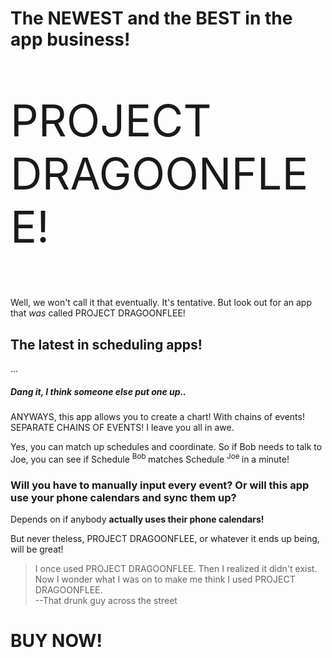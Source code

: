 <!DOCTYPEhtml>
<HTML>
<head>
<title>Please buy our app. It's awesome. We think.</title>
</head>
<body>
<h1>
The <strong> NEWEST </strong> and the <strong> BEST </strong> in the app business! </h1>
<p style="font-size: 500%"> PROJECT DRAGOONFLEE! </p>
<p> Well, we won't call it that eventually. It's tentative. 
But look out for an app that <i> was </i> called PROJECT DRAGOONFLEE! </p>
<h2> The latest in scheduling apps! </h2>
<p> ... </p>
<h5> Dang it, I think someone else put one up.. </h5>
<p> ANYWAYS, this app allows you to create a chart! With chains of events! <br>
SEPARATE CHAINS OF EVENTS! I leave you all in awe. </p>
<p> Yes, you can match up schedules and coordinate. 
So if Bob needs to talk to Joe, you can see if Schedule <sup> Bob </sup> matches Schedule <sup> Joe </sup> in a minute! </p>
<h3> Will you have to manually input every event? Or will this app use your phone calendars and sync them up? </h3>
<p> Depends on if anybody <b> actually uses their phone calendars! </b> </p>
<p> But never theless, PROJECT DRAGOONFLEE, or whatever it ends up being, will be great! </p>
<blockquote>
I once used PROJECT DRAGOONFLEE. Then I realized it didn't exist. 
Now I wonder what I was on to make me think I used PROJECT DRAGOONFLEE. <br> --That drunk guy across the street 
</blockquote>
<h1> BUY NOW! </h1>
</body>
</HTML>
</!DOCTYPEhtml>
